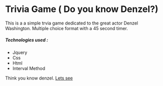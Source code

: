 # Trivia Game ( Do you know Denzel?)

This is a a simple trvia game dedicated to the great actor Denzel Washington. Multiple choice format with a 45 second timer.

##### Technologies used :
- Jquery
- Css
- Html
- Interval Method


Think you know denzel. [Lets see](https://chris6170.github.io/Trivia_Game/)
